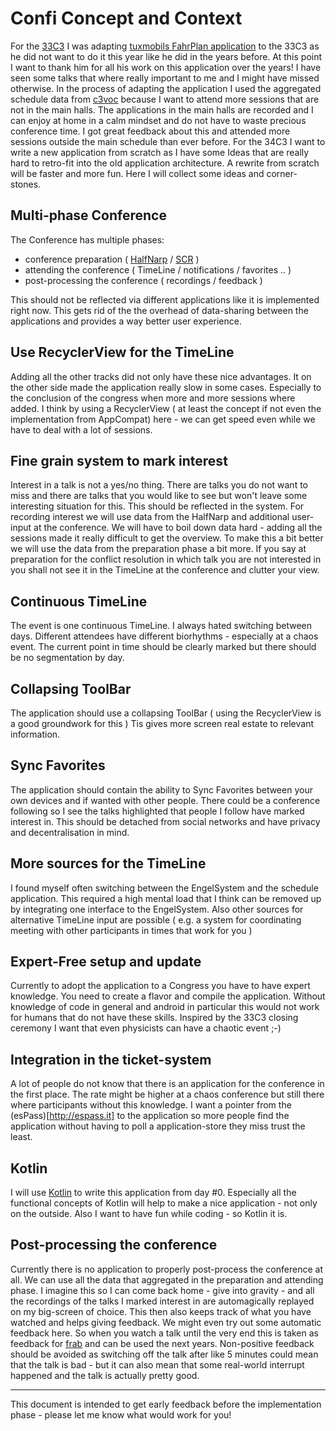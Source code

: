 # Confi Concept and Context

For the	[33C3](https://events.ccc.de/congress/2016/wiki/Main_Page) I was adapting [tuxmobils FahrPlan application](http://github.com/tuxmobil/campfahrplan) to the 33C3 as he did not want to do it this year like he did in the years before. At this point I want to thank him for all his work on this application over the years! I have seen some talks that where really important to me and I might have missed otherwise.
In the process of adapting the application I used the aggregated schedule data from [c3voc](https://c3voc.de) because I want to attend more sessions that are not in the main halls. The applications in the main halls are recorded and I can enjoy at home in a calm mindset and do not have to waste precious conference time. I got great feedback about this and attended more sessions outside the main schedule than ever before.
For the	34C3 I want to write a new application from scratch as I have some Ideas that are really hard to retro-fit into the old application architecture. A rewrite from scratch will be faster and more fun. Here I will collect some ideas and corner-stones.

## Multi-phase Conference

The Conference has multiple phases:

 * conference preparation ( [HalfNarp](http://halfnarp.events.ccc.de) / [SCR](https://github.com/ligi/SCR) )
 * attending the conference ( TimeLine / notifications / favorites .. )
 * post-processing the conference ( recordings / feedback )

This should not be reflected via different applications like it is implemented right now. This gets rid of the the overhead of data-sharing between the applications and provides a way better user experience.

## Use RecyclerView for the TimeLine

Adding all the other tracks did not only have these nice advantages. It on the other side made the application really slow in some cases. Especially to the conclusion of the congress when more and more sessions where added. I think by using a RecyclerView ( at least the concept if not even the implementation from AppCompat) here - we can get speed even while we have to deal with a lot of sessions.

## Fine grain system to mark interest

Interest in a talk is not a yes/no thing. There are talks you do not want to miss and there are talks that you would like to see but won't leave some interesting situation for this. This should be reflected in the system.
For recording interest we will use data from the HalfNarp and additional user-input at the conference. We will have to boil down data hard - adding all the sessions made it really difficult to get the overview. To make this a bit better we will use the data from the preparation phase a bit more. If you say at preparation for the conflict resolution in which talk you are not interested in you shall not see it in the TimeLine at the conference and clutter your view.

## Continuous TimeLine

The event is one continuous TimeLine. I always hated switching between days. Different attendees have different biorhythms - especially at a chaos event. The current point in time should be clearly marked but there should be no segmentation by day.

## Collapsing ToolBar

The application should use a collapsing ToolBar ( using the RecyclerView is a good groundwork for this )
Tis gives more screen real estate to relevant information.

## Sync Favorites

The application should contain the ability to Sync Favorites between your own devices and if wanted with other people. There could be a conference following so I see the talks highlighted that people I follow have marked interest in. This should be detached from social networks and have privacy and decentralisation in mind.

## More sources for the TimeLine

I found myself often switching between the EngelSystem and the schedule application. This required a high mental load that I think can be removed up by integrating one interface to the EngelSystem. Also other sources for alternative TimeLine input are possible ( e.g. a system for coordinating meeting with other participants in times that work for you )

## Expert-Free setup and update

Currently to adopt the application to a Congress you have to have expert knowledge. You need to create a flavor and compile the application. Without knowledge of code in general and android in particular this would not work for humans that do not have these skills. Inspired by the 33C3 closing ceremony I want that even physicists can have a chaotic event ;-)

## Integration in the ticket-system

A lot of people do not know that there is an application for the conference in the first place. The rate might be higher at a chaos conference but still there where participants without this knowledge. I want a pointer from the (esPass)[http://espass.it] to the application so more people find the application without having to poll a application-store they miss trust the least.

## Kotlin

I will use [Kotlin](https://kotlinlang.org) to write this application from day #0. Especially all the functional concepts of Kotlin will help to make a nice application - not only on the outside. Also I want to have fun while coding - so Kotlin it is.

## Post-processing the conference

Currently there is no application to properly post-process the conference at all. We can use all the data that aggregated in the preparation and attending phase. I imagine this so I can come back home - give into gravity - and all the recordings of the talks I marked interest in are automagically replayed on my big-screen of choice. This then also keeps track of what you have watched and helps giving feedback. We might even try out some automatic feedback here. So when you watch a talk until the very end this is taken as feedback for [frab](http://frab.github.io/frab) and can be used the next years. Non-positive feedback should be avoided as switching off the talk after like 5 minutes could mean that the talk is bad - but it can also mean that some real-world interrupt happened and the talk is actually pretty good.

---

This document is intended to get early feedback before the implementation phase - please let me know what would work for you!
